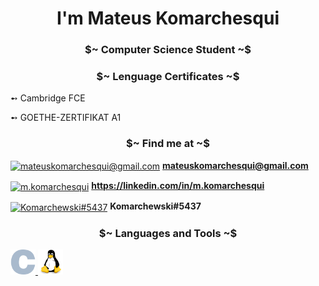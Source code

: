 <h1 align="center">I'm Mateus Komarchesqui</h1>
<h3 align="center">$~ Computer Science Student ~$</h3>

<h3 align="center">$~ Lenguage Certificates ~$</h3>
➻ Cambridge FCE
  
➻ GOETHE-ZERTIFIKAT A1  

<h3 align="center">$~ Find me at ~$</h3>

<a href="blank" target="blank"><img align="center" src="https://upload.wikimedia.org/wikipedia/commons/thumb/a/ab/Gmail_Icon.svg/1200px-Gmail_Icon.svg.png" alt="mateuskomarchesqui@gmail.com" height="30" width="40" /></a>
**mateuskomarchesqui@gmail.com**


<a href="https://linkedin.com/in/m.komarchesqui" target="blank"><img align="center" src="https://www.flaticon.com/svg/vstatic/svg/174/174857.svg?token=exp=1615998167~hmac=55d880bc6193358908d6b380e8a1a3ed" alt="m.komarchesqui" height="30" width="40" /></a>
**https://linkedin.com/in/m.komarchesqui**

<a href="https://discord.gg/Komarchewski#5437" target="blank"><img align="center" src="https://cdn.iconscout.com/icon/free/png-512/discord-3-569463.png" alt="Komarchewski#5437" height="30" width="40" /></a>
**Komarchewski#5437**

<h3 align="center">$~ Languages and Tools ~$</h3>
<p align="left"> <a href="https://www.cprogramming.com/" target="_blank"> <img src="https://raw.githubusercontent.com/devicons/devicon/master/icons/c/c-original.svg" alt="c" width="40" height="40"/> </a> <a href="https://www.linux.org/" target="_blank"> <img src="https://raw.githubusercontent.com/devicons/devicon/master/icons/linux/linux-original.svg" alt="linux" width="40" height="40"/> </a> </p>
